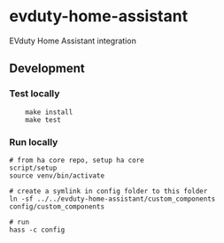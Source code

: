 # evduty-home-assistant
EVduty Home Assistant integration



## Development

### Test locally
```shell
    make install
    make test
```

### Run locally
```shell
# from ha core repo, setup ha core
script/setup
source venv/bin/activate

# create a symlink in config folder to this folder
ln -sf ../../evduty-home-assistant/custom_components config/custom_components

# run
hass -c config
```